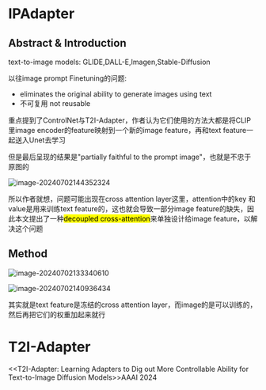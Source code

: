 # IPAdapter
## Abstract & Introduction
text-to-image models:  GLIDE,DALL-E,Imagen,Stable-Diffusion

以往image prompt Finetuning的问题:

* eliminates the original ability to generate images using text
* 不可复用 not reusable

重点提到了ControlNet与T2I-Adapter，作者认为它们使用的方法大都是将CLIP里image encoder的feature映射到一个新的image feature，再和text feature一起送入Unet去学习

但是最后呈现的结果是"partially faithful to the prompt image"，也就是不忠于原图的

![image-20240702144352324](E:\笔记\image-20240702144352324.png)

所以作者就想，问题可能出现在cross attention layer这里，attention中的key 和 value是用来训练text feature的，这也就会导致一部分image feature的缺失，因此本文提出了一种<mark>decoupled cross-attention</mark>来单独设计给image feature，以解决这个问题

## Method

![image-20240702133340610](E:\笔记\image-20240702133340610.png)



![image-20240702140936434](E:\笔记\image-20240702140936434.png)

其实就是text feature是冻结的cross attention layer，而image的是可以训练的，然后再把它们的权重加起来就行

# T2I-Adapter

<<T2I-Adapter: Learning Adapters to Dig out More Controllable Ability for Text-to-Image Diffusion Models>>AAAI 2024

## 
